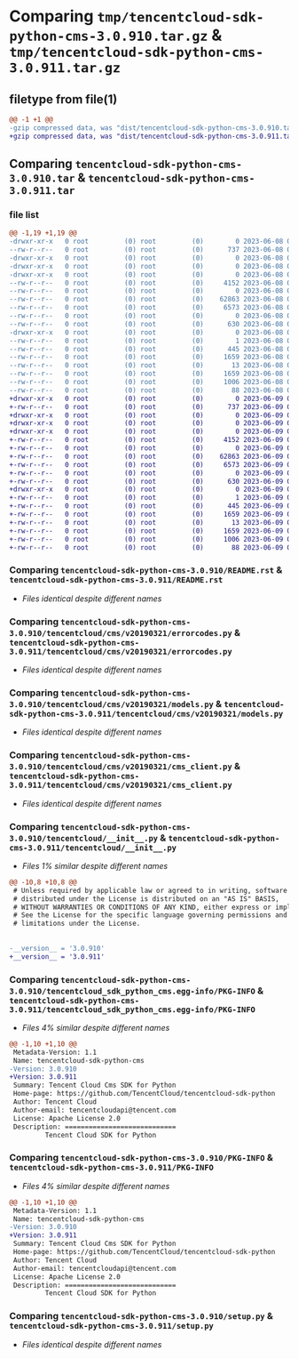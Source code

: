 # Comparing `tmp/tencentcloud-sdk-python-cms-3.0.910.tar.gz` & `tmp/tencentcloud-sdk-python-cms-3.0.911.tar.gz`

## filetype from file(1)

```diff
@@ -1 +1 @@
-gzip compressed data, was "dist/tencentcloud-sdk-python-cms-3.0.910.tar", last modified: Thu Jun  8 09:07:18 2023, max compression
+gzip compressed data, was "dist/tencentcloud-sdk-python-cms-3.0.911.tar", last modified: Fri Jun  9 02:16:15 2023, max compression
```

## Comparing `tencentcloud-sdk-python-cms-3.0.910.tar` & `tencentcloud-sdk-python-cms-3.0.911.tar`

### file list

```diff
@@ -1,19 +1,19 @@
-drwxr-xr-x   0 root         (0) root         (0)        0 2023-06-08 09:07:18.000000 tencentcloud-sdk-python-cms-3.0.910/
--rw-r--r--   0 root         (0) root         (0)      737 2023-06-08 09:07:18.000000 tencentcloud-sdk-python-cms-3.0.910/README.rst
-drwxr-xr-x   0 root         (0) root         (0)        0 2023-06-08 09:07:18.000000 tencentcloud-sdk-python-cms-3.0.910/tencentcloud/
-drwxr-xr-x   0 root         (0) root         (0)        0 2023-06-08 09:07:18.000000 tencentcloud-sdk-python-cms-3.0.910/tencentcloud/cms/
-drwxr-xr-x   0 root         (0) root         (0)        0 2023-06-08 09:07:18.000000 tencentcloud-sdk-python-cms-3.0.910/tencentcloud/cms/v20190321/
--rw-r--r--   0 root         (0) root         (0)     4152 2023-06-08 09:07:18.000000 tencentcloud-sdk-python-cms-3.0.910/tencentcloud/cms/v20190321/errorcodes.py
--rw-r--r--   0 root         (0) root         (0)        0 2023-06-08 09:07:18.000000 tencentcloud-sdk-python-cms-3.0.910/tencentcloud/cms/v20190321/__init__.py
--rw-r--r--   0 root         (0) root         (0)    62863 2023-06-08 09:07:18.000000 tencentcloud-sdk-python-cms-3.0.910/tencentcloud/cms/v20190321/models.py
--rw-r--r--   0 root         (0) root         (0)     6573 2023-06-08 09:07:18.000000 tencentcloud-sdk-python-cms-3.0.910/tencentcloud/cms/v20190321/cms_client.py
--rw-r--r--   0 root         (0) root         (0)        0 2023-06-08 09:07:18.000000 tencentcloud-sdk-python-cms-3.0.910/tencentcloud/cms/__init__.py
--rw-r--r--   0 root         (0) root         (0)      630 2023-06-08 09:07:18.000000 tencentcloud-sdk-python-cms-3.0.910/tencentcloud/__init__.py
-drwxr-xr-x   0 root         (0) root         (0)        0 2023-06-08 09:07:18.000000 tencentcloud-sdk-python-cms-3.0.910/tencentcloud_sdk_python_cms.egg-info/
--rw-r--r--   0 root         (0) root         (0)        1 2023-06-08 09:07:18.000000 tencentcloud-sdk-python-cms-3.0.910/tencentcloud_sdk_python_cms.egg-info/dependency_links.txt
--rw-r--r--   0 root         (0) root         (0)      445 2023-06-08 09:07:18.000000 tencentcloud-sdk-python-cms-3.0.910/tencentcloud_sdk_python_cms.egg-info/SOURCES.txt
--rw-r--r--   0 root         (0) root         (0)     1659 2023-06-08 09:07:18.000000 tencentcloud-sdk-python-cms-3.0.910/tencentcloud_sdk_python_cms.egg-info/PKG-INFO
--rw-r--r--   0 root         (0) root         (0)       13 2023-06-08 09:07:18.000000 tencentcloud-sdk-python-cms-3.0.910/tencentcloud_sdk_python_cms.egg-info/top_level.txt
--rw-r--r--   0 root         (0) root         (0)     1659 2023-06-08 09:07:18.000000 tencentcloud-sdk-python-cms-3.0.910/PKG-INFO
--rw-r--r--   0 root         (0) root         (0)     1006 2023-06-08 09:07:18.000000 tencentcloud-sdk-python-cms-3.0.910/setup.py
--rw-r--r--   0 root         (0) root         (0)       88 2023-06-08 09:07:18.000000 tencentcloud-sdk-python-cms-3.0.910/setup.cfg
+drwxr-xr-x   0 root         (0) root         (0)        0 2023-06-09 02:16:15.000000 tencentcloud-sdk-python-cms-3.0.911/
+-rw-r--r--   0 root         (0) root         (0)      737 2023-06-09 02:16:15.000000 tencentcloud-sdk-python-cms-3.0.911/README.rst
+drwxr-xr-x   0 root         (0) root         (0)        0 2023-06-09 02:16:15.000000 tencentcloud-sdk-python-cms-3.0.911/tencentcloud/
+drwxr-xr-x   0 root         (0) root         (0)        0 2023-06-09 02:16:15.000000 tencentcloud-sdk-python-cms-3.0.911/tencentcloud/cms/
+drwxr-xr-x   0 root         (0) root         (0)        0 2023-06-09 02:16:15.000000 tencentcloud-sdk-python-cms-3.0.911/tencentcloud/cms/v20190321/
+-rw-r--r--   0 root         (0) root         (0)     4152 2023-06-09 02:16:15.000000 tencentcloud-sdk-python-cms-3.0.911/tencentcloud/cms/v20190321/errorcodes.py
+-rw-r--r--   0 root         (0) root         (0)        0 2023-06-09 02:16:15.000000 tencentcloud-sdk-python-cms-3.0.911/tencentcloud/cms/v20190321/__init__.py
+-rw-r--r--   0 root         (0) root         (0)    62863 2023-06-09 02:16:15.000000 tencentcloud-sdk-python-cms-3.0.911/tencentcloud/cms/v20190321/models.py
+-rw-r--r--   0 root         (0) root         (0)     6573 2023-06-09 02:16:15.000000 tencentcloud-sdk-python-cms-3.0.911/tencentcloud/cms/v20190321/cms_client.py
+-rw-r--r--   0 root         (0) root         (0)        0 2023-06-09 02:16:15.000000 tencentcloud-sdk-python-cms-3.0.911/tencentcloud/cms/__init__.py
+-rw-r--r--   0 root         (0) root         (0)      630 2023-06-09 02:16:15.000000 tencentcloud-sdk-python-cms-3.0.911/tencentcloud/__init__.py
+drwxr-xr-x   0 root         (0) root         (0)        0 2023-06-09 02:16:15.000000 tencentcloud-sdk-python-cms-3.0.911/tencentcloud_sdk_python_cms.egg-info/
+-rw-r--r--   0 root         (0) root         (0)        1 2023-06-09 02:16:15.000000 tencentcloud-sdk-python-cms-3.0.911/tencentcloud_sdk_python_cms.egg-info/dependency_links.txt
+-rw-r--r--   0 root         (0) root         (0)      445 2023-06-09 02:16:15.000000 tencentcloud-sdk-python-cms-3.0.911/tencentcloud_sdk_python_cms.egg-info/SOURCES.txt
+-rw-r--r--   0 root         (0) root         (0)     1659 2023-06-09 02:16:15.000000 tencentcloud-sdk-python-cms-3.0.911/tencentcloud_sdk_python_cms.egg-info/PKG-INFO
+-rw-r--r--   0 root         (0) root         (0)       13 2023-06-09 02:16:15.000000 tencentcloud-sdk-python-cms-3.0.911/tencentcloud_sdk_python_cms.egg-info/top_level.txt
+-rw-r--r--   0 root         (0) root         (0)     1659 2023-06-09 02:16:15.000000 tencentcloud-sdk-python-cms-3.0.911/PKG-INFO
+-rw-r--r--   0 root         (0) root         (0)     1006 2023-06-09 02:16:15.000000 tencentcloud-sdk-python-cms-3.0.911/setup.py
+-rw-r--r--   0 root         (0) root         (0)       88 2023-06-09 02:16:15.000000 tencentcloud-sdk-python-cms-3.0.911/setup.cfg
```

### Comparing `tencentcloud-sdk-python-cms-3.0.910/README.rst` & `tencentcloud-sdk-python-cms-3.0.911/README.rst`

 * *Files identical despite different names*

### Comparing `tencentcloud-sdk-python-cms-3.0.910/tencentcloud/cms/v20190321/errorcodes.py` & `tencentcloud-sdk-python-cms-3.0.911/tencentcloud/cms/v20190321/errorcodes.py`

 * *Files identical despite different names*

### Comparing `tencentcloud-sdk-python-cms-3.0.910/tencentcloud/cms/v20190321/models.py` & `tencentcloud-sdk-python-cms-3.0.911/tencentcloud/cms/v20190321/models.py`

 * *Files identical despite different names*

### Comparing `tencentcloud-sdk-python-cms-3.0.910/tencentcloud/cms/v20190321/cms_client.py` & `tencentcloud-sdk-python-cms-3.0.911/tencentcloud/cms/v20190321/cms_client.py`

 * *Files identical despite different names*

### Comparing `tencentcloud-sdk-python-cms-3.0.910/tencentcloud/__init__.py` & `tencentcloud-sdk-python-cms-3.0.911/tencentcloud/__init__.py`

 * *Files 1% similar despite different names*

```diff
@@ -10,8 +10,8 @@
 # Unless required by applicable law or agreed to in writing, software
 # distributed under the License is distributed on an "AS IS" BASIS,
 # WITHOUT WARRANTIES OR CONDITIONS OF ANY KIND, either express or implied.
 # See the License for the specific language governing permissions and
 # limitations under the License.
 
 
-__version__ = '3.0.910'
+__version__ = '3.0.911'
```

### Comparing `tencentcloud-sdk-python-cms-3.0.910/tencentcloud_sdk_python_cms.egg-info/PKG-INFO` & `tencentcloud-sdk-python-cms-3.0.911/tencentcloud_sdk_python_cms.egg-info/PKG-INFO`

 * *Files 4% similar despite different names*

```diff
@@ -1,10 +1,10 @@
 Metadata-Version: 1.1
 Name: tencentcloud-sdk-python-cms
-Version: 3.0.910
+Version: 3.0.911
 Summary: Tencent Cloud Cms SDK for Python
 Home-page: https://github.com/TencentCloud/tencentcloud-sdk-python
 Author: Tencent Cloud
 Author-email: tencentcloudapi@tencent.com
 License: Apache License 2.0
 Description: ============================
         Tencent Cloud SDK for Python
```

### Comparing `tencentcloud-sdk-python-cms-3.0.910/PKG-INFO` & `tencentcloud-sdk-python-cms-3.0.911/PKG-INFO`

 * *Files 4% similar despite different names*

```diff
@@ -1,10 +1,10 @@
 Metadata-Version: 1.1
 Name: tencentcloud-sdk-python-cms
-Version: 3.0.910
+Version: 3.0.911
 Summary: Tencent Cloud Cms SDK for Python
 Home-page: https://github.com/TencentCloud/tencentcloud-sdk-python
 Author: Tencent Cloud
 Author-email: tencentcloudapi@tencent.com
 License: Apache License 2.0
 Description: ============================
         Tencent Cloud SDK for Python
```

### Comparing `tencentcloud-sdk-python-cms-3.0.910/setup.py` & `tencentcloud-sdk-python-cms-3.0.911/setup.py`

 * *Files identical despite different names*


